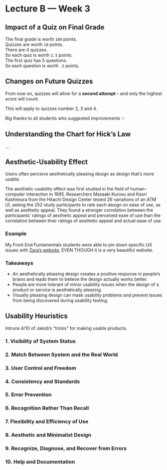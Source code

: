 # Lecture B — Week 3

## Impact of a Quiz on Final Grade

The final grade is worth `100` points.<br>
Quizzes are worth `10` points.<br>
There are 4 quizzes.<br>
So each quiz is worth `2.5` points.<br>
The first quiz has 5 questions.<br>
So each question is worth `.5` points.

## Changes on Future Quizzes

From now on, quizzes will allow for a **second attempt** – and only the highest score will count.

This will apply to quizzes number 2, 3 and 4.

Big thanks to all students who suggested improvements ✨

## Understanding the Chart for Hick’s Law

…

## Aesthetic-Usability Effect

Users often perceive aesthetically pleasing design as design that’s more usable.

The aesthetic-usability effect was first studied in the field of human–computer interaction in 1995. Researchers Masaaki Kurosu and Kaori Kashimura from the Hitachi Design Center tested 26 variations of an ATM UI, asking the 252 study participants to rate each design on ease of use, as well as aesthetic appeal. They found a stronger correlation between the participants’ ratings of aesthetic appeal and perceived ease of use than the correlation between their ratings of aesthetic appeal and actual ease of use.

### Example
My Front End Funtamentals students were able to pin down specific UX issues with [Zara’s website](https://www.zara.com), EVEN THOUGH it is a very beautiful website.

### Takeaways
- An aesthetically pleasing design creates a positive response in people’s brains and leads them to believe the design actually works better.
- People are more tolerant of minor usability issues when the design of a product or service is aesthetically pleasing.
- Visually pleasing design can mask usability problems and prevent issues from being discovered during usability testing.

## Usability Heuristics

Intruce 4/10 of Jakob’s “tricks” for making usable products.

### 1. Visibility of System Status

### 2. Match Between System and the Real World

### 3. User Control and Freedom

### 4. Consistency and Standards

### 5. Error Prevention

### 6. Recognition Rather Than Recall

### 7. Flexibility and Efficiency of Use

### 8. Aesthetic and Minimalist Design

### 9. Recognize, Diagnose, and Recover from Errors

### 10. Help and Documentation